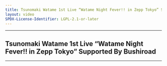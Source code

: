 ```yaml
---
title: Tsunomaki Watame 1st Live “Watame Night Fever!! in Zepp Tokyo” Supported By Bushiroad
layout: video
SPDX-License-Identifier: LGPL-2.1-or-later
---
```


---

##  Tsunomaki Watame 1st Live “Watame Night Fever!! in Zepp Tokyo” Supported By Bushiroad

<div class="container">
  <video-js id="my-video" class="vjs-fluid vjs-layout-medium" controls preload="auto" poster="https://media.discordapp.net/attachments/1180439977784516618/1180442773111980092/watame.jpg">
    <source src="https://xx58j-my.sharepoint.com/:v:/g/personal/peekaboo_xx58j_onmicrosoft_com/EWnsgiHx3ddOp7wIRfeEeIwB5_gwX2Vuk7TvpVsQpp2l2w?download=1" type="video/mp4"/>
  </video-js>
</div>

---

